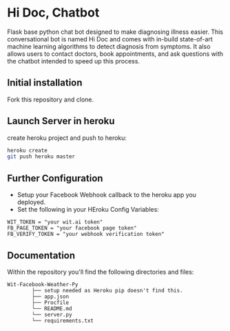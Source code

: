 # Hi Doc, Chatbot

Flask base python chat bot designed to make diagnosing illness easier. This conversational bot is named Hi Doc and comes with in-build state-of-art machine learning algorithms to detect diagnosis from symptoms. It also allows users to contact doctors, book appointments, and ask questions with the chatbot intended to speed up this process.


## Initial installation
Fork this repository and clone.

## Launch Server in heroku
create heroku project and push to heroku:
```bash
heroku create
git push heroku master
```

## Further Configuration
  * Setup your Facebook Webhook callback to the heroku app you deployed.
  * Set the following in your HEroku Config Variables:
 
 ```
 WIT_TOKEN = "your wit.ai token"
 FB_PAGE_TOKEN = "your facebook page token"
 FB_VERIFY_TOKEN = "your webhook verification token"
```
## Documentation
 
 Within the repository you'll find the following directories and files:
 
 ```
 Wit-Facebook-Weather-Py
         ├── setup needed as Heroku pip doesn't find this.
         ├── app.json
         ├── Procfile
         └── README.md
         └── server.py
         └── requirements.txt
 ```
